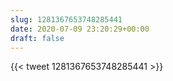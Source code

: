 ```yaml
---
slug: 1281367653748285441
date: 2020-07-09 23:20:29+00:00
draft: false
---
```


{{< tweet 1281367653748285441 >}}
